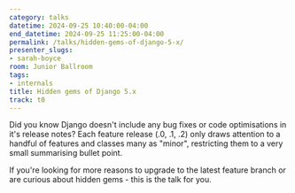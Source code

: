 ```yaml
---
category: talks
datetime: 2024-09-25 10:40:00-04:00
end_datetime: 2024-09-25 11:25:00-04:00
permalink: /talks/hidden-gems-of-django-5-x/
presenter_slugs:
- sarah-boyce
room: Junior Ballroom
tags:
- internals
title: Hidden gems of Django 5.x
track: t0
---
```


Did you know Django doesn't include any bug fixes or code optimisations in it's release notes? 
Each feature release (.0, .1, .2) only draws attention to a handful of features and classes many as "minor", restricting them to a very small summarising bullet point. 

If you're looking for more reasons to upgrade to the latest feature branch or are curious about hidden gems - this is the talk for you.